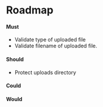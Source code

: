 # Roadmap

#### Must

- Validate type of uploaded file
- Validate filename of uploaded file.

#### Should

- Protect uploads directory

#### Could


#### Would
